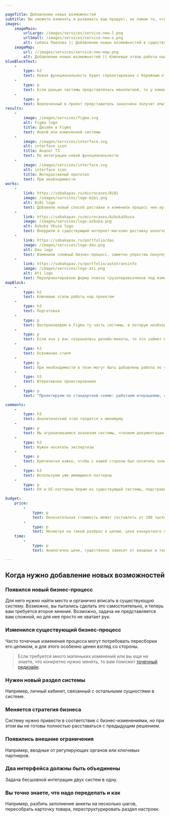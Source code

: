 ```yaml
---

pageTitle: Добавление новых возможностей
subtitle: Вы сможете изменять и развивать ваш продукт, не ломая то, что уже работает.
images:
    imageMain:
        urlLarge: /images/services/service-new-l.png 
        urlSmall: /images/services/service-new-s.png
        alt: Собака Павлова || Добавление новых возможностей в существующий продукт
    imageMap:
        url: //images/services/service-new-map.png
        alt: Добавление новых возможностей || Ключевые этапы работы над проектом
blueBlockText:
    -
        type: h2
        text: Новая функциональность будет спроектирована с бережным отношением к уже существующему интерфейсу
    -
        type: p
        text: Если раньше системы представлялась монолитной, то у команды появится опыт ее изменения и развития.
    -
        type: p
        text: Вовлеченный в проект представитель заказчика получит опыт работы с дизайн-командой, если раньше его не имел.
results:
    -
        image: /images/services/figma.svg
        alt: Figma logo
        title: Дизайн в Figma
        text: Новой или измененной системы
    -
        image: /images/services/interface.svg
        alt: interface icon
        title: Аналог ТЗ
        text: По интеграции новой функциональности
    -
        image: /images/services/interface.svg
        alt: interface icon
        title: Интерактивный прототип
        text: При необходимости
works:
    -
        link: https://sobakapav.ru/microcases/BiBi
        image: /images/services/logo-bibi.png
        alt: BiBi logo
        text: Добавили новый способ доставки и изменили процесс чек-аута интернет-магазина.
    -
        link: https://sobakapav.ru/microcases/AzbukaVkusa
        image: /images/services/logo-azbuka.png
        alt: Azbuka Vkusa logo
        text: Внедрили в существующий интернет-магазин доставку алкоголя.
    -
        link: https://sobakapav.ru/portfolio/dau
        image: /images/services/logo-dau.png
        alt: Dau logo
        text: Изменили сложный бизнес-процесс, заметно упростив покупку билетов.
    -
        link: https://sobakapav.ru/portfolio/autotransinfo
        image: /images/services/logo-ati.png
        alt: Ati logo
        text: Перепроектировали форму поиска грузоперевозчиков под изменившиеся вводные.
mapBlock:
    -
        type: h2
        text: Ключевые этапы работы над проектом
    -
        type: h3
        text: Подготовка
    -
        type: p
        text: Воспроизведем в Figma ту часть системы, в которую необходимо добавить новую функциональность.
    -
        type: p
        text: Если она у вас сохранились дизайн-макеты, то это займет меньше времени или вообще не понадобится.
    -
        type: h3
        text: Освежение стиля
    -
        type: p
        text: При необходимости в план могут быть добавлены работы по улучшению UI. Обычно это актуально, когда внедрения существенные, а старая система визуально устарела.    
    -
        type: h3
        text: Итеративное проектирование
    -
        type: p
        text: "Проектируем по стандартной схеме: работаем итерациями, согласовываем с вами, при необходимости — тестируем на пользователях."

comments:
    -
        type: h3
        text: Аналитический этап сводится к минимуму
    -
        type: p
        text: Мы ограничиваемся анализом системы, чтением документации и интервью с заказчиком.
    -
        type: h3
        text: Нужен носитель экспертизы
    -
        type: p
        text: Критически важно, чтобы с вашей стороны был носитель знаний (аналитик, менеджер продукта), который точно знает, какую функциональность требуется внедрить и как все должно работать. И этот человек будет полностью вовлечен в проект. 
    -
        type: h3
        text: Используем уже имеющиеся паттерны
    -
        type: p
        text: UX и UI-паттерны берем из существующей системы, подстраиваясь под имеющийся Look & feel.

budget:
    price: 
        -
            type: p
            text: Окончательная стоимость может составлять от 100 тысяч рублей за изменение небольшого процесса до миллиона и более, если речь идет о внедрение нового раздела.
        -
            type: p
            text: Несмотря на такой разброс в целом, цена конкретного проекта предсказуема и считается с высокой точностью, исходя из вводных.
    time:
        -
            type: p
            text: Аналогично цене, существенно зависит от вводных и также поддается точному планированию.

---
```


## Когда нужно добавление новых возможностей

### Появился новый бизнес-процесс

Для него нужно найти место и органично вписать в существующую систему. Возможно, вы пытались сделать это самостоятельно, и теперь вам требуется второе мнение. Возможно, задача не представляется вам сложной, но для нее просто не хватает рук.

### Изменился существующий бизнес-процесс

Часто точечные изменения процесса могут потребовать пересборки его целиком, и для этого особенно ценен взгляд со стороны.

> Если требуется много маленьких изменений или вы еще не знаете, что конкретно нужно менять, то вам поможет [точечный редизайн](/services/redesign).

### Нужен новый раздел системы

Например, личный кабинет, связанный с остальными сущностями в системе.

### Меняется стратегия бизнеса

Систему нужно привести в соответствие с бизнес-изменениями, но при этом вы не готовы полностью расставаться с предыдущим решением.

### Появились внешние ограничения

Например, вводные от регулирующих органов или ключевых партнеров.

### Два интерфейса должны быть объединены

Задача бесшовной интеграции двух систем в одну.

### Вы точно знаете, что надо переделать и как

Например, разбить заполнение анкеты на несколько шагов, пересобрать карточку товара, переструктурировать раздел настроек.
